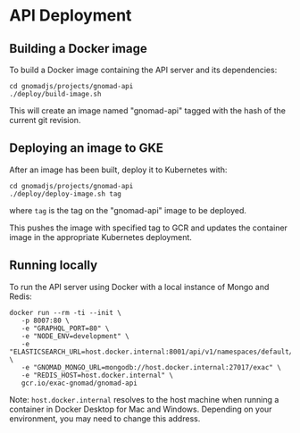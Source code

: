 # API Deployment

## Building a Docker image

To build a Docker image containing the API server and its dependencies:

```shell
cd gnomadjs/projects/gnomad-api
./deploy/build-image.sh
```

This will create an image named "gnomad-api" tagged with the hash of the current git revision.

## Deploying an image to GKE

After an image has been built, deploy it to Kubernetes with:

```shell
cd gnomadjs/projects/gnomad-api
./deploy/deploy-image.sh tag
```

where `tag` is the tag on the "gnomad-api" image to be deployed.

This pushes the image with specified tag to GCR and updates the container image in the appropriate
Kubernetes deployment.

## Running locally

To run the API server using Docker with a local instance of Mongo and Redis:

```shell
docker run --rm -ti --init \
   -p 8007:80 \
   -e "GRAPHQL_PORT=80" \
   -e "NODE_ENV=development" \
   -e "ELASTICSEARCH_URL=host.docker.internal:8001/api/v1/namespaces/default/services/elasticsearch:9200/proxy" \
   -e "GNOMAD_MONGO_URL=mongodb://host.docker.internal:27017/exac" \
   -e "REDIS_HOST=host.docker.internal" \
   gcr.io/exac-gnomad/gnomad-api
```

Note: `host.docker.internal` resolves to the host machine when running a container in Docker Desktop for Mac and Windows.
Depending on your environment, you may need to change this address.
